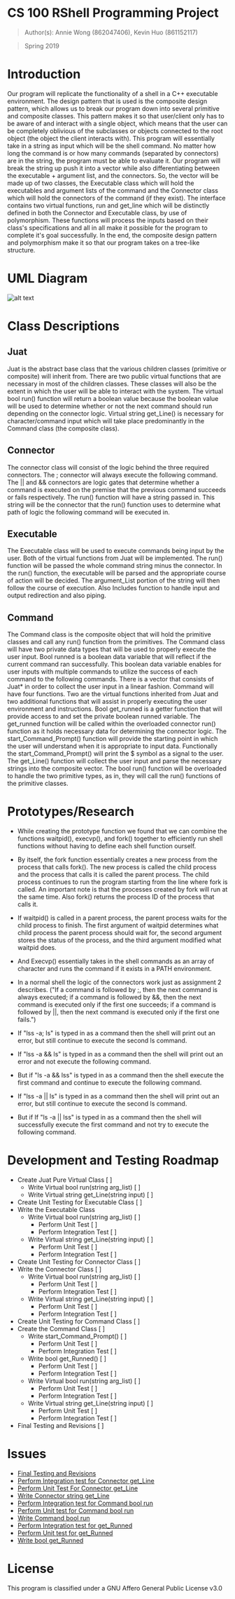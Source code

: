 # CS 100 RShell Programming Project

> Author(s): Annie Wong (862047406), Kevin Huo (861152117)

> Spring 2019

# Introduction
Our program will replicate the functionality of a shell in a C++ executable environment. The design pattern that is used is the composite design pattern, which allows us to  break our program down into several primitive and composite classes. This pattern makes it so that user/client only has to be aware of and interact with a single object, which means that the user can be completely oblivious of the subclasses or objects connected to the root object (the object the client interacts with). This program will essentially take in a string as input which will be the shell command. No matter how long the command is or how many commands (separated by connectors) are in the string, the program must be able to evaluate it. Our program will break the string up push it into a vector while also differentiating between the executable + argument list, and the  connectors. So, the vector will be made up of two classes, the Executable class which will hold the executables and argument lists of the command and the Connector class which will hold the connectors of the command (if they exist). The interface contains two virtual functions, run and get_line which will be distinctly defined in both the Connector and Executable class, by use of polymorphism. These functions will process the inputs based on their class's specifications and all in all make it possible for the program to complete it's goal successfully. In the end, the composite design pattern and polymorphism make it so that our program takes on a tree-like structure. 

# UML Diagram
![alt text](https://github.com/AnnieWongWong/RShell/blob/master/UML.PNG)

# Class Descriptions

## Juat
Juat is the abstract base class that the various children classes (primitive or composite) will inherit from. There are two public virtual functions that are necessary in most of the children classes. These classes will also be the extent in which the user will be able to interact with the system. The virtual bool run() function will return a boolean value because the boolean value will be used to determine whether or not the next command should run depending on the connector logic. Virtual string get_Line() is necessary for character/command input which will take place predominantly in the Command class (the composite class).

## Connector
The connector class will consist of the logic behind the three required connectors. The ; connector will always execute the following command. The || and && connectors are logic gates that determine whether a command is executed on the premise that the previous command succeeds or fails respectively. The run() function will have a string passed in. This string will be the connector that the run() function uses to determine what path of logic the following command will be executed in.

## Executable
The Executable class will be used to execute commands being input by the user. Both of the virtual functions from Juat will be implemented. The run() function will be passed the whole command string minus the connector. In the run() function, the executable will be parsed and the appropriate course of action will be decided. The argument_List portion of the string will then follow the course of execution. Also Includes function to handle input and output redirection and also piping. 

## Command
The Command class is the composite object that will hold the primitive classes and call any run() function from the primitives. The Command class will have two private data types that will be used to properly execute the user input. Bool runned is a boolean data variable that will reflect if the current command ran successfully. This boolean data variable enables for user inputs with multiple commands to utilize the success of each command to the following commands. There is a vector that consists of Juat* in order to collect the user input in a linear fashion. Command will have four functions. Two are the virtual functions inherited from Juat and two additional functions that will assist in properly executing the user environment and instructions. Bool get_runned is a getter function that will provide access to and set the private boolean runned variable. The get_runned function will be called within the overloaded connector run() function as it holds necessary data for determining the connector logic. The start_Command_Prompt() function will provide the starting point in which the user will understand when it is appropriate to input data. Functionally the start_Command_Prompt() will print the $ symbol as a signal to the user. The get_Line() function will collect the user input and parse the necessary strings into the composite vector. The bool run() function will be overloaded to handle the two primitive types, as in, they will call the run() functions of the primitive classes.

# Prototypes/Research
* While creating the prototype function we found that we can combine the functions waitpid(), execvp(), and fork() together to efficiently run shell functions without having to define each shell function ourself. 

* By itself, the fork function essentially creates a new process from the process that calls fork(). The new process is called the child process and the process that calls it is called the parent process. The child process continues to run the program starting from the line where fork is called. An important note is that the processes created by fork will run at the same time. Also fork() returns the process ID of the process that calls it.

* If waitpid() is called in a parent process, the parent process waits for the child process to finish. The first argument of waitpid determines what child process the parent process should wait for, the second argument stores the status of the process, and the third argument modified what waitpid does.

* And Execvp() essentially takes in the shell commands as an array of character and runs the command if it exists in a PATH environment. 

* In a normal shell the logic of the connectors work just as assignment 2 describes. ("If a command is followed by ;, then the next command is always executed; if a command is followed by &&, then the next command is executed only if the first one succeeds; if a command is followed by ||, then the next command is executed only if the first one fails.") 

* If "lss -a; ls" is typed in as a command then the shell will print out an error, but still continue to execute the second ls command.

* If "lss -a && ls" is typed in as a command then the shell will print out an error and not execute the following command.
* But if "ls -a && lss" is typed in as a command then the shell execute the first command and continue to execute the following command.

* If "lss -a || ls" is typed in as a command then the shell will print out an error, but still continue to execute the second ls command.
* But if If "ls -a || lss" is typed in as a command then the shell will successfully execute the first command and not try to execute the following command.


# Development and Testing Roadmap

* Create Juat Pure Virtual Class [ ]
  * Write Virtual bool run(string arg_list) [ ]
  * Write Virtual string get_Line(string input) [ ]
* Create Unit Testing for Executable Class [ ]
* Write the Executable Class
   * Write Virtual bool run(string arg_list) [ ]
     * Perform Unit Test [ ]
     * Perform Integration Test [ ]
   * Write Virtual string get_Line(string input) [ ]
     * Perform Unit Test [ ]
     * Perform Integration Test [ ]
* Create Unit Testing for Connector Class [ ]
* Write the Connector Class [ ]
  * Write Virtual bool run(string arg_list) [ ]
     * Perform Unit Test [ ]
     * Perform Integration Test [ ]
   * Write Virtual string get_Line(string input) [ ]
     * Perform Unit Test [ ]
     * Perform Integration Test [ ]
* Create Unit Testing for Command Class [ ] 
* Create the Command Class [ ]
  * Write start_Command_Prompt() [ ]
     * Perform Unit Test [ ]
     * Perform Integration Test [ ]
  * Write bool get_Runned() [ ]
     * Perform Unit Test [ ]
     * Perform Integration Test [ ]
  * Write Virtual bool run(string arg_list) [ ]
     * Perform Unit Test [ ]
     * Perform Integration Test [ ]
  * Write Virtual string get_Line(string input) [ ]
     * Perform Unit Test [ ]
     * Perform Integration Test [ ]
* Final Testing and Revisions [ ]    

# Issues 
* [Final Testing and Revisions](https://github.com/cs100/spring-2019-assignment-stretchy_ice_cream/issues/31)
* [Perform Integration test for Connector get_Line](https://github.com/cs100/spring-2019-assignment-stretchy_ice_cream/issues/30)
* [Perform Unit Test For Connector get_Line](https://github.com/cs100/spring-2019-assignment-stretchy_ice_cream/issues/29)
* [Write Connector string get_Line](https://github.com/cs100/spring-2019-assignment-stretchy_ice_cream/issues/28)
* [Perform Integration test for Command bool run](https://github.com/cs100/spring-2019-assignment-stretchy_ice_cream/issues/27)
* [Perform Unit test for Command bool run](https://github.com/cs100/spring-2019-assignment-stretchy_ice_cream/issues/26)
* [Write Command bool run](https://github.com/cs100/spring-2019-assignment-stretchy_ice_cream/issues/25)
* [Perform Integration test for get_Runned](https://github.com/cs100/spring-2019-assignment-stretchy_ice_cream/issues/24)
* [Perform Unit test for get_Runned](https://github.com/cs100/spring-2019-assignment-stretchy_ice_cream/issues/23)
* [Write bool get_Runned](https://github.com/cs100/spring-2019-assignment-stretchy_ice_cream/issues/22)


# License 
This program is classified under a GNU Affero General Public License v3.0
